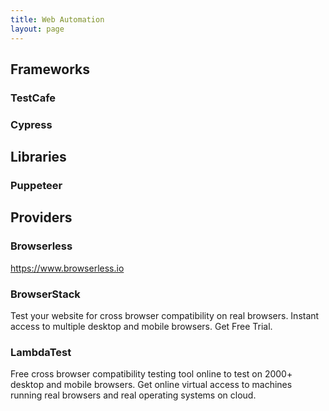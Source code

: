 ```yaml
---
title: Web Automation
layout: page
---
```


## Frameworks

### TestCafe
### Cypress

## Libraries

### Puppeteer

## Providers

### Browserless

https://www.browserless.io

### BrowserStack

Test your website for cross browser compatibility on real browsers. Instant access to multiple desktop and mobile browsers. Get Free Trial.

### LambdaTest

Free cross browser compatibility testing tool online to test on 2000+ desktop and mobile browsers. Get online virtual access to machines running real browsers and real operating systems on cloud.
